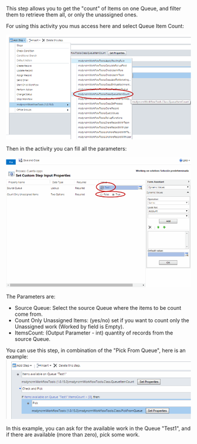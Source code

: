 This step allows you to get the "count" of Items on one Queue, and filter them to retrieve them all, or only the unassigned ones.


For using this activity you mus access here and select Queue Item Count:

![](Queue%20Item%20Count_wf1.gif)

Then in the activity you can fill all the parameters:

![](Queue%20Item%20Count_wf2.gif)

The Parameters are:
* Source Queue: Select the source Queue where the items to be count come from.
* Count Only Unassigned Items: (yes/no) set if you want to count only the Unassigned work (Worked by field is Empty).  
* ItemsCount: (Output Parameter - int) quantity of records from the source Queue. 


You can use this step, in combination of the "Pick From Queue", here is an example:
![](Queue%20Item%20Count_wf4.gif)

In this example, you can ask for the available work in the Queue "Test1", and if there are available (more than zero), pick some work.
